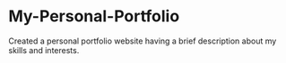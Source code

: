 # My-Personal-Portfolio
Created a personal portfolio website having a brief description about my skills and interests.

